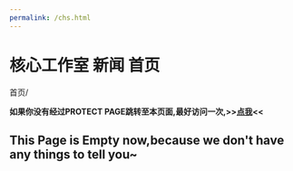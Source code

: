 ```yaml
---
permalink: /chs.html
---
```


# 核心工作室 新闻 首页

首页/

**如果你没有经过PROTECT PAGE跳转至本页面,最好访问一次,>>[点我](/index.html)<<**

## This Page is Empty now,because we don't have any things to tell you~
